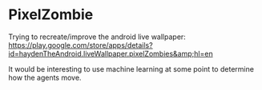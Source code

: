 # PixelZombie
Trying to recreate/improve the android live wallpaper: 
https://play.google.com/store/apps/details?id=haydenTheAndroid.liveWallpaper.pixelZombies&amp;hl=en

It would be interesting to use machine learning at some point to determine how the agents move.
